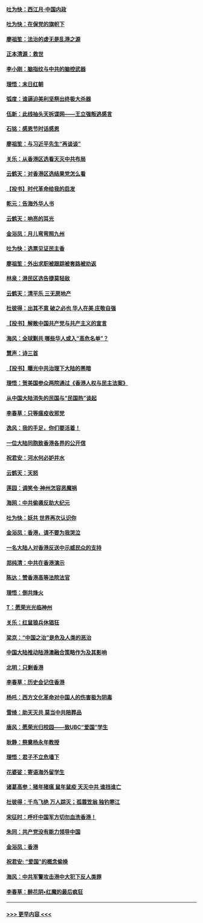 #### [吐为快：西江月·中国内政](../pages/nsc993/n11692071.md?t=12011222) 
#### [吐为快：在保党的旗帜下](../pages/nsc993/n11691188.md?t=12011222) 
#### [廖祖笙：法治的虚无是乱港之源](../pages/nsc993/n11690605.md?t=12011222) 
#### [正本清源：救世](../pages/nsc993/n11689134.md?t=12011222) 
#### [李小刚：脑指纹与中共的脑控武器](../pages/nsc993/n11688900.md?t=12011222) 
#### [理悟：末日红朝](../pages/nsc993/n11688829.md?t=12011222) 
#### [弧度：谁逼迫美利坚祭出终极大杀器](../pages/nsc993/n11688735.md?t=12011222) 
#### [伍新：此线抽头天拆谍网——王立强叛逃感言](../pages/nsc993/n11687981.md?t=12011222) 
#### [石铭：感恩节时话感恩](../pages/nsc993/n11687568.md?t=12011222) 
#### [廖祖笙：与习近平先生“再谈谈”](../pages/nsc993/n11687005.md?t=12011222) 
#### [关乐：从香港区选看天灭中共布局](../pages/nsc993/n11686647.md?t=12011222) 
#### [云鹤天：对香港区选结果党怎么看](../pages/nsc993/n11686216.md?t=12011222) 
#### [【投书】时代革命给我的启发](../pages/nsc993/n11684287.md?t=12011222) 
#### [乾元：告海外华人书](../pages/nsc993/n11684044.md?t=12011222) 
#### [云鹤天：响亮的耳光](../pages/nsc993/n11684254.md?t=12011222) 
#### [金浴凤：月儿弯弯照九州](../pages/nsc993/n11684231.md?t=12011222) 
#### [吐为快：选票见证民主香](../pages/nsc993/n11684206.md?t=12011222) 
#### [廖祖笙：外出求职被跟踪被套路被劝返](../pages/nsc993/n11683874.md?t=12011222) 
#### [林泉：港民区选告捷莫轻敌](../pages/nsc993/n11683930.md?t=12011222) 
#### [云鹤天：清平乐 三无房地产](../pages/nsc993/n11681521.md?t=12011222) 
#### [杜彼得：出其不意 破之必也 华人在美 庄敬自强](../pages/nsc993/n11679554.md?t=12011222) 
#### [【投书】解散中国共产党与共产主义的宣言](../pages/nsc993/n11679177.md?t=12011222) 
#### [海风：全球剿共 哪些华人或入“高危名单”？](../pages/nsc993/n11678617.md?t=12011222) 
#### [慧声：诗三首](../pages/nsc993/n11678848.md?t=12011222) 
#### [【投书】曝光中共治理下大陆的黑暗](../pages/nsc993/n11678674.md?t=12011222) 
#### [理悟：贺美国参众两院通过《香港人权与民主法案》](../pages/nsc993/n11678104.md?t=12011222) 
#### [从中国大陆消失的民国与“民国热”谈起](../pages/nsc993/n11678075.md?t=12011222) 
#### [李春草：只等瘟疫收邪党](../pages/nsc993/n11677308.md?t=12011222) 
#### [逸风：我的手足，你们要活着！](../pages/nsc993/n11676352.md?t=12011222) 
#### [一位大陆同胞致香港各界的公开信](../pages/nsc993/n11675761.md?t=12011222) 
#### [祝君安：河水何必妒井水](../pages/nsc993/n11675746.md?t=12011222) 
#### [云鹤天：天怒](../pages/nsc993/n11675718.md?t=12011222) 
#### [莲园：调笑令‧神州怎容恶魔祸](../pages/nsc993/n11675648.md?t=12011222) 
#### [海网：中共偷袭反助大纪元](../pages/nsc993/n11673515.md?t=12011222) 
#### [吐为快：妖共 世界再次认识你](../pages/nsc993/n11673506.md?t=12011222) 
#### [金浴凤：香港，请不要为我哭泣](../pages/nsc993/n11673248.md?t=12011222) 
#### [一名大陆人对香港反送中示威民众的支持](../pages/nsc993/n11672615.md?t=12011222) 
#### [郑纯清：中共在香港演示](../pages/nsc993/n11670539.md?t=12011222) 
#### [陈达：赞香港高等法院法官](../pages/nsc993/n11669542.md?t=12011222) 
#### [理悟：倒共烽火](../pages/nsc993/n11668844.md?t=12011222) 
#### [T：愿荣光光临神州](../pages/nsc993/n11668421.md?t=12011222) 
#### [关乐：红鼠狼兵休猖狂](../pages/nsc993/n11668378.md?t=12011222) 
#### [梁京：“中国之治”是危及人类的恶治](../pages/nsc993/n11668328.md?t=12011222) 
#### [中国大陆推动陆港澳融合策略作为及其影响](../pages/nsc993/n11668157.md?t=12011222) 
#### [北明：只剩香港](../pages/nsc993/n11668002.md?t=12011222) 
#### [李春草：历史会记住香港](../pages/nsc993/n11667927.md?t=12011222) 
#### [杨吒：西方文化革命对中国人的伤害极为阴毒](../pages/nsc993/n11664521.md?t=12011222) 
#### [雪绮：助天灭共 莫当中共陪葬品](../pages/nsc993/n11662650.md?t=12011222) 
#### [唐风：愿荣光归校园——致UBC“爱国”学生](../pages/nsc993/n11662194.md?t=12011222) 
#### [耿静：祭奠杨永年教授](../pages/nsc993/n11662514.md?t=12011222) 
#### [理悟：君子不立危墙下](../pages/nsc993/n11662172.md?t=12011222) 
#### [花婆娑：寄语海外留学生](../pages/nsc993/n11662121.md?t=12011222) 
#### [诸葛高参：猪年猪瘟 鼠年鼠疫 天灭中共 谁挡谁亡](../pages/nsc993/n11661980.md?t=12011222) 
#### [杜彼得：千鸟飞绝 万人踪灭；孤蓑笠翁 独钓寒江](../pages/nsc993/n11661170.md?t=12011222) 
#### [宋征时：呼吁中国军方切勿血洗香港！](../pages/nsc993/n11415318.md?t=12011222) 
#### [朱同：共产党没有能力领导中国](../pages/nsc993/n11660421.md?t=12011222) 
#### [金浴凤：香港](../pages/nsc993/n11660419.md?t=12011222) 
#### [祝君安: “爱国”的概念偷换](../pages/nsc993/n11659706.md?t=12011222) 
#### [海风：中共军警攻击港中大犯下反人类罪](../pages/nsc993/n11659632.md?t=12011222) 
#### [李春草：醉花阴•红魔的最后疯狂](../pages/nsc993/n11659287.md?t=12011222) 

----
#### [ >>> 更早内容 <<< ](../indexes/nsc993-earlier.md)
